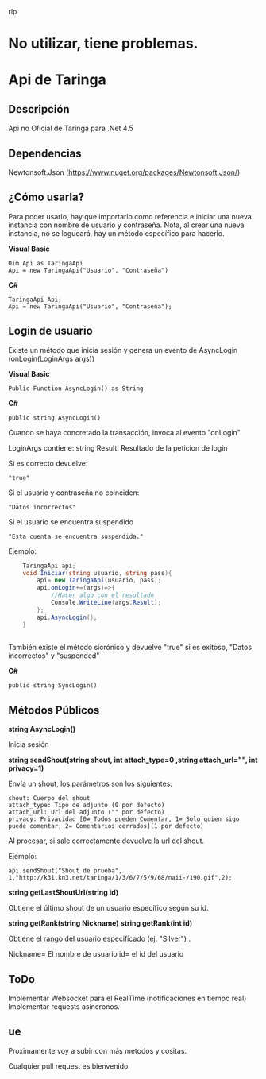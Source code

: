 rip

No utilizar, tiene problemas.
=======

Api de Taringa
=======

## Descripción ##

Api no Oficial de Taringa para .Net 4.5

## Dependencias ##

Newtonsoft.Json
(https://www.nuget.org/packages/Newtonsoft.Json/)

¿Cómo usarla?
-------------

Para poder usarlo, hay que importarlo como referencia e iniciar una nueva instancia con nombre de usuario y contraseña.
Nota, al crear una nueva instancia, no se logueará, hay un método específico para hacerlo.

**Visual Basic**

    Dim Api as TaringaApi
    Api = new TaringaApi("Usuario", "Contraseña")

**C#**

    TaringaApi Api;
    Api = new TaringaApi("Usuario", "Contraseña");

Login de usuario
----------------

Existe un método que inicia sesión y genera un evento de AsyncLogin (onLogin(LoginArgs args))


**Visual Basic**

    Public Function AsyncLogin() as String

**C#**

    public string AsyncLogin()

Cuando se haya concretado la transacción, invoca al evento "onLogin"

LoginArgs contiene:
	string Result: Resultado de la peticion de login

Si es correcto devuelve:

    "true"

Si el usuario y contraseña no coinciden:

    "Datos incorrectos"

Si el usuario se encuentra suspendido

    "Esta cuenta se encuentra suspendida."

Ejemplo:

```C#
	TaringaApi api;
	void Iniciar(string usuario, string pass){
		api= new TaringaApi(usuario, pass);
		api.onLogin+=(args)=>{
			//Hacer algo con el resultado
			Console.WriteLine(args.Result);
		};
		api.AsyncLogin();
	}
	
```

También existe el método sicrónico y devuelve "true" si es exitoso, "Datos incorrectos" y "suspended"

**C#**

    public string SyncLogin()

Métodos Públicos
-------

**string AsyncLogin()**

Inicia sesión

**string sendShout(string shout, int attach_type=0 ,string attach_url="", int privacy=1)**

Envía un shout, los parámetros son los siguientes:

	shout: Cuerpo del shout
	attach_type: Tipo de adjunto (0 por defecto)
	attach_url: Url del adjunto ("" por defecto)
	privacy: Privacidad [0= Todos pueden Comentar, 1= Solo quien sigo puede comentar, 2= Comentarios cerrados](1 por defecto)

Al procesar, si sale correctamente devuelve la url del shout.

Ejemplo:

	api.sendShout("Shout de prueba", 1,"http://k31.kn3.net/taringa/1/3/6/7/5/9/68/naii-/190.gif",2);
	

**string getLastShoutUrl(string id)**

Obtiene el último shout de un usuario específico según su id.

**string getRank(string Nickname)**
**string getRank(int id)**

Obtiene el rango del usuario especificado (ej: "Silver") .

Nickname= El nombre de usuario
id= el id del usuario

## ToDo ##

Implementar Websocket para el RealTime (notificaciones en tiempo real)
Implementar requests asíncronos.

## ue ##

Proximamente voy a subir con más metodos y cositas.

Cualquier pull request es bienvenido.
